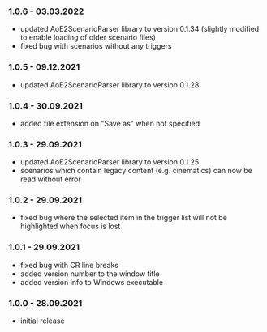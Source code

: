 ### 1.0.6 - 03.03.2022

- updated AoE2ScenarioParser library to version 0.1.34 (slightly modified to enable loading of older scenario files)
- fixed bug with scenarios without any triggers

### 1.0.5 - 09.12.2021

- updated AoE2ScenarioParser library to version 0.1.28

### 1.0.4 - 30.09.2021

- added file extension on "Save as" when not specified

### 1.0.3 - 29.09.2021

- updated AoE2ScenarioParser library to version 0.1.25
- scenarios which contain legacy content (e.g. cinematics) can now be read without error

### 1.0.2 - 29.09.2021

- fixed bug where the selected item in the trigger list will not be highlighted when focus is lost

### 1.0.1 - 29.09.2021

- fixed bug with CR line breaks
- added version number to the window title
- added version info to Windows executable

### 1.0.0 - 28.09.2021

- initial release